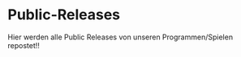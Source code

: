 Public-Releases
===============

Hier werden alle Public Releases von unseren Programmen/Spielen repostet!!
